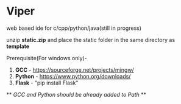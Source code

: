 # Viper
web based ide for c/cpp/python/java(still in progress)

unzip **static.zip** and place the static folder in the same directory as **template**

Prerequisite(For windows only)-

1. **GCC** - https://sourceforge.net/projects/mingw/
2. **Python** - https://www.python.org/downloads/
3. **Flask** - "pip install Flask"

** *GCC and Python should be already added to Path* **
